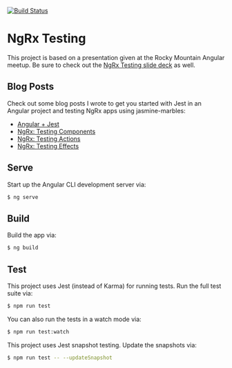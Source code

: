 [![Build Status](https://travis-ci.org/blove/ngrx-testing.svg?branch=master)](https://travis-ci.org/blove/ngrx-testing)

# NgRx Testing

This project is based on a presentation given at the Rocky Mountain Angular meetup.
Be sure to check out the [NgRx Testing slide deck](https://slides.com/blove/ngrx-testing-jasmine-marbles) as well.

## Blog Posts

Check out some blog posts I wrote to get you started with Jest in an Angular project and testing NgRx apps using jasmine-marbles:

* [Angular + Jest](https://brianflove.com/2018/05/26/angular-jest-testing/)
* [NgRx: Testing Components](https://brianflove.com/2018/05/27/ngrx-testing-components/)
* [NgRx: Testing Actions](https://brianflove.com/2018/05/28/ngrx-testing-actions/)
* [NgRx: Testing Effects](https://brianflove.com/2018/06/28/ngrx-testing-effects/)

## Serve

Start up the Angular CLI development server via:

```bash
$ ng serve
```

## Build

Build the app via:

```bash
$ ng build
```

## Test

This project uses Jest (instead of Karma) for running tests.
Run the full test suite via:

```bash
$ npm run test
```

You can also run the tests in a watch mode via:

```bash
$ npm run test:watch
```

This project uses Jest snapshot testing.
Update the snapshots via:

```bash
$ npm run test -- --updateSnapshot
```
